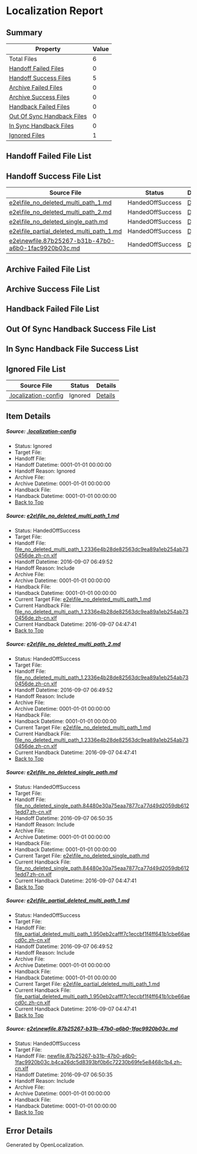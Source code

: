 # <a name='report-top'></a> Localization Report

## Summary
 Property | Value 
 -------- | ----- 
 Total Files | 6
[ Handoff Failed Files ](#handoff-failed-list)| 0
[ Handoff Success Files ](#handoff-success-list)| 5
[ Archive Failed Files ](#archive-failed-list)| 0
[ Archive Success Files ](#archive-success-list)| 0
[ Handback Failed Files ](#handback-failed-list)| 0
[ Out Of Sync Handback Files ](#outofsync-handback-success-list)| 0
[ In Sync Handback Files ](#insync-handback-success-list)| 0
[ Ignored Files ](#ignored-list)| 1

## <a name='handoff-failed-list'></a> Handoff Failed File List

## <a name='handoff-success-list'></a> Handoff Success File List
 Source File | Status | Details 
 ----------- | ------ | ------- 
 [e2e\file_no_deleted_multi_path_1.md](https://github.com/OpenLocalizationTestOrg/ol-test0/blob/c8f3b29c0c37f69fc363446f034a14a579c5a41b/e2e/file_no_deleted_multi_path_1.md) | HandedOffSuccess | [Details](#2ad60d9e14c41491482a9772c5f11b806759ad971)
 [e2e\file_no_deleted_multi_path_2.md](https://github.com/OpenLocalizationTestOrg/ol-test0/blob/0153bceb27faefd020205e19e0c12923534b8c9e/e2e/file_no_deleted_multi_path_2.md) | HandedOffSuccess | [Details](#2ad60d9e14c41491482a9772c5f11b806759ad972)
 [e2e\file_no_deleted_single_path.md](https://github.com/OpenLocalizationTestOrg/ol-test0/blob/0153bceb27faefd020205e19e0c12923534b8c9e/e2e/file_no_deleted_single_path.md) | HandedOffSuccess | [Details](#46cd7bee68e2c3ae010465996d203e669fb1f03d3)
 [e2e\file_partial_deleted_multi_path_1.md](https://github.com/OpenLocalizationTestOrg/ol-test0/blob/c8f3b29c0c37f69fc363446f034a14a579c5a41b/e2e/file_partial_deleted_multi_path_1.md) | HandedOffSuccess | [Details](#26c73e844a84948d7bc5ca3725def963373e14024)
 [e2e\newfile.87b25267-b31b-47b0-a6b0-1fac9920b03c.md](https://github.com/OpenLocalizationTestOrg/ol-test0/blob/0153bceb27faefd020205e19e0c12923534b8c9e/e2e/newfile.87b25267-b31b-47b0-a6b0-1fac9920b03c.md) | HandedOffSuccess | [Details](#ec4b3755bfad1e803e28b777d4a3dc990152ac4f5)

## <a name='archive-failed-list'></a> Archive Failed File List

## <a name='archive-success-list'></a> Archive Success File List

## <a name='handback-failed-list'></a> Handback Failed File List

## <a name='outofsync-handback-success-list'></a> Out Of Sync Handback Success File List

## <a name='insync-handback-success-list'></a> In Sync Handback File Success List

## <a name='ignored-list'></a> Ignored File List
 Source File | Status | Details 
 ----------- | ------ | ------- 
 [.localization-config](https://github.com/OpenLocalizationTestOrg/ol-test0/blob/0153bceb27faefd020205e19e0c12923534b8c9e/.localization-config) | Ignored | [Details](#3d4f252ac210baf56311d7e97dcc2db10974dbd20)

## Item Details
##### <a name='3d4f252ac210baf56311d7e97dcc2db10974dbd20'></a> Source: [.localization-config](https://github.com/OpenLocalizationTestOrg/ol-test0/blob/0153bceb27faefd020205e19e0c12923534b8c9e/.localization-config)
* Status: Ignored
* Target File: 
* Handoff File: 
* Handoff Datetime: 0001-01-01 00:00:00
* Handoff Reason: Ignored
* Archive File: 
* Archive Datetime: 0001-01-01 00:00:00
* Handback File: 
* Handback Datetime: 0001-01-01 00:00:00
* [Back to Top](#report-top)

##### <a name='2ad60d9e14c41491482a9772c5f11b806759ad971'></a> Source: [e2e\file_no_deleted_multi_path_1.md](https://github.com/OpenLocalizationTestOrg/ol-test0/blob/c8f3b29c0c37f69fc363446f034a14a579c5a41b/e2e/file_no_deleted_multi_path_1.md)
* Status: HandedOffSuccess
* Target File: 
* Handoff File: [file_no_deleted_multi_path_1.2336e4b28de82563dc9ea89a1eb254ab730456de.zh-cn.xlf](https://github.com/OpenLocalizationTestOrg/ol-test0-handoff/blob/dcf427faf23802177ebf63190702db6c293e351b/ol-handoff/OpenLocalizationTestOrg/ol-test0-zhcn/ci/mt/file_no_deleted_multi_path_1.2336e4b28de82563dc9ea89a1eb254ab730456de.zh-cn.xlf)
* Handoff Datetime: 2016-09-07 06:49:52
* Handoff Reason: Include
* Archive File: 
* Archive Datetime: 0001-01-01 00:00:00
* Handback File: 
* Handback Datetime: 0001-01-01 00:00:00
* Current Target File: [e2e\file_no_deleted_multi_path_1.md](https://github.com/OpenLocalizationTestOrg/ol-test0-zhcn/blob/62bf185547689ca9d0279500e0aba3000f93cdc0/e2e/file_no_deleted_multi_path_1.md)
* Current Handback File: [file_no_deleted_multi_path_1.2336e4b28de82563dc9ea89a1eb254ab730456de.zh-cn.xlf](https://github.com/OpenLocalizationTestOrg/ol-test0-handback/blob/3954fa704fd4701dd7b576630e1478fa638feb94/ol-handback/OpenLocalizationTestOrg/ol-test0-zhcn/ci/mt/file_no_deleted_multi_path_1.2336e4b28de82563dc9ea89a1eb254ab730456de.zh-cn.xlf)
* Current Handback Datetime: 2016-09-07 04:47:41
* [Back to Top](#report-top)

##### <a name='2ad60d9e14c41491482a9772c5f11b806759ad972'></a> Source: [e2e\file_no_deleted_multi_path_2.md](https://github.com/OpenLocalizationTestOrg/ol-test0/blob/0153bceb27faefd020205e19e0c12923534b8c9e/e2e/file_no_deleted_multi_path_2.md)
* Status: HandedOffSuccess
* Target File: 
* Handoff File: [file_no_deleted_multi_path_1.2336e4b28de82563dc9ea89a1eb254ab730456de.zh-cn.xlf](https://github.com/OpenLocalizationTestOrg/ol-test0-handoff/blob/dcf427faf23802177ebf63190702db6c293e351b/ol-handoff/OpenLocalizationTestOrg/ol-test0-zhcn/ci/mt/file_no_deleted_multi_path_1.2336e4b28de82563dc9ea89a1eb254ab730456de.zh-cn.xlf)
* Handoff Datetime: 2016-09-07 06:49:52
* Handoff Reason: Include
* Archive File: 
* Archive Datetime: 0001-01-01 00:00:00
* Handback File: 
* Handback Datetime: 0001-01-01 00:00:00
* Current Target File: [e2e\file_no_deleted_multi_path_1.md](https://github.com/OpenLocalizationTestOrg/ol-test0-zhcn/blob/62bf185547689ca9d0279500e0aba3000f93cdc0/e2e/file_no_deleted_multi_path_1.md)
* Current Handback File: [file_no_deleted_multi_path_1.2336e4b28de82563dc9ea89a1eb254ab730456de.zh-cn.xlf](https://github.com/OpenLocalizationTestOrg/ol-test0-handback/blob/3954fa704fd4701dd7b576630e1478fa638feb94/ol-handback/OpenLocalizationTestOrg/ol-test0-zhcn/ci/mt/file_no_deleted_multi_path_1.2336e4b28de82563dc9ea89a1eb254ab730456de.zh-cn.xlf)
* Current Handback Datetime: 2016-09-07 04:47:41
* [Back to Top](#report-top)

##### <a name='46cd7bee68e2c3ae010465996d203e669fb1f03d3'></a> Source: [e2e\file_no_deleted_single_path.md](https://github.com/OpenLocalizationTestOrg/ol-test0/blob/0153bceb27faefd020205e19e0c12923534b8c9e/e2e/file_no_deleted_single_path.md)
* Status: HandedOffSuccess
* Target File: 
* Handoff File: [file_no_deleted_single_path.84480e30a75eaa7877ca77d49d2059db6121edd7.zh-cn.xlf](https://github.com/OpenLocalizationTestOrg/ol-test0-handoff/blob/4d4ca60bfdd4d27edd3fc6fc630b07491a2fc582/ol-handoff/OpenLocalizationTestOrg/ol-test0-zhcn/ci/mt/file_no_deleted_single_path.84480e30a75eaa7877ca77d49d2059db6121edd7.zh-cn.xlf)
* Handoff Datetime: 2016-09-07 06:50:35
* Handoff Reason: Include
* Archive File: 
* Archive Datetime: 0001-01-01 00:00:00
* Handback File: 
* Handback Datetime: 0001-01-01 00:00:00
* Current Target File: [e2e\file_no_deleted_single_path.md](https://github.com/OpenLocalizationTestOrg/ol-test0-zhcn/blob/62bf185547689ca9d0279500e0aba3000f93cdc0/e2e/file_no_deleted_single_path.md)
* Current Handback File: [file_no_deleted_single_path.84480e30a75eaa7877ca77d49d2059db6121edd7.zh-cn.xlf](https://github.com/OpenLocalizationTestOrg/ol-test0-handback/blob/3954fa704fd4701dd7b576630e1478fa638feb94/ol-handback/OpenLocalizationTestOrg/ol-test0-zhcn/ci/mt/file_no_deleted_single_path.84480e30a75eaa7877ca77d49d2059db6121edd7.zh-cn.xlf)
* Current Handback Datetime: 2016-09-07 04:47:41
* [Back to Top](#report-top)

##### <a name='26c73e844a84948d7bc5ca3725def963373e14024'></a> Source: [e2e\file_partial_deleted_multi_path_1.md](https://github.com/OpenLocalizationTestOrg/ol-test0/blob/c8f3b29c0c37f69fc363446f034a14a579c5a41b/e2e/file_partial_deleted_multi_path_1.md)
* Status: HandedOffSuccess
* Target File: 
* Handoff File: [file_partial_deleted_multi_path_1.950eb2cafff7c1eccbf1f4ff641b1cbe66aecd0c.zh-cn.xlf](https://github.com/OpenLocalizationTestOrg/ol-test0-handoff/blob/dcf427faf23802177ebf63190702db6c293e351b/ol-handoff/OpenLocalizationTestOrg/ol-test0-zhcn/ci/mt/file_partial_deleted_multi_path_1.950eb2cafff7c1eccbf1f4ff641b1cbe66aecd0c.zh-cn.xlf)
* Handoff Datetime: 2016-09-07 06:49:52
* Handoff Reason: Include
* Archive File: 
* Archive Datetime: 0001-01-01 00:00:00
* Handback File: 
* Handback Datetime: 0001-01-01 00:00:00
* Current Target File: [e2e\file_partial_deleted_multi_path_1.md](https://github.com/OpenLocalizationTestOrg/ol-test0-zhcn/blob/62bf185547689ca9d0279500e0aba3000f93cdc0/e2e/file_partial_deleted_multi_path_1.md)
* Current Handback File: [file_partial_deleted_multi_path_1.950eb2cafff7c1eccbf1f4ff641b1cbe66aecd0c.zh-cn.xlf](https://github.com/OpenLocalizationTestOrg/ol-test0-handback/blob/3954fa704fd4701dd7b576630e1478fa638feb94/ol-handback/OpenLocalizationTestOrg/ol-test0-zhcn/ci/mt/file_partial_deleted_multi_path_1.950eb2cafff7c1eccbf1f4ff641b1cbe66aecd0c.zh-cn.xlf)
* Current Handback Datetime: 2016-09-07 04:47:41
* [Back to Top](#report-top)

##### <a name='ec4b3755bfad1e803e28b777d4a3dc990152ac4f5'></a> Source: [e2e\newfile.87b25267-b31b-47b0-a6b0-1fac9920b03c.md](https://github.com/OpenLocalizationTestOrg/ol-test0/blob/0153bceb27faefd020205e19e0c12923534b8c9e/e2e/newfile.87b25267-b31b-47b0-a6b0-1fac9920b03c.md)
* Status: HandedOffSuccess
* Target File: 
* Handoff File: [newfile.87b25267-b31b-47b0-a6b0-1fac9920b03c.b4ca26dc5d8393bf0b6c72230b69fe5e8468c1b4.zh-cn.xlf](https://github.com/OpenLocalizationTestOrg/ol-test0-handoff/blob/4d4ca60bfdd4d27edd3fc6fc630b07491a2fc582/ol-handoff/OpenLocalizationTestOrg/ol-test0-zhcn/ci/mt/newfile.87b25267-b31b-47b0-a6b0-1fac9920b03c.b4ca26dc5d8393bf0b6c72230b69fe5e8468c1b4.zh-cn.xlf)
* Handoff Datetime: 2016-09-07 06:50:35
* Handoff Reason: Include
* Archive File: 
* Archive Datetime: 0001-01-01 00:00:00
* Handback File: 
* Handback Datetime: 0001-01-01 00:00:00
* [Back to Top](#report-top)


## Error Details

Generated by OpenLocalization.
